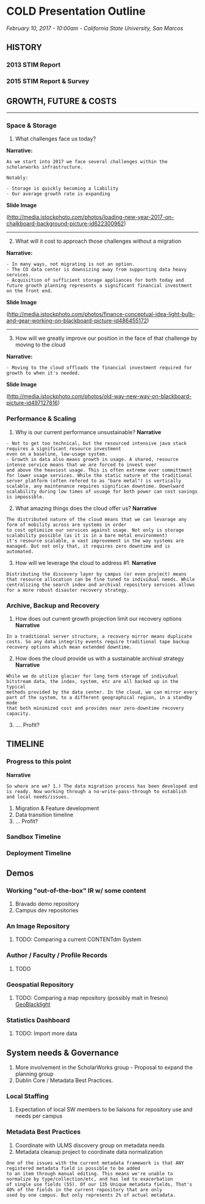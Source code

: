 # COLD Presentation Outline
*February 10, 2017 - 10:00am - California State University, San Marcos*

## HISTORY
### 2013 STIM Report
### 2015 STIM Report & Survey
## GROWTH, FUTURE & COSTS
***
### Space & Storage
1. What challenges face us today?

**Narrative:**

```
As we start into 2017 we face several challenges within the scholarworks infrastructure.

Notably: 

- Storage is quickly becoming a liability
- Our average growth rate is expanding

```

**Slide Image**

(http://media.istockphoto.com/photos/loading-new-year-2017-on-chalkboard-background-picture-id622300962)
***
2. What will it cost to approach those challenges without a migration

**Narrative:**
```
- In many ways, not migrating is not an option.
- The CO data center is downsizing away from supporting data heavy services.
- Acquisition of sufficient storage appliances for both today and future growth planning represents a significant financial investment on the front end.
```
**Slide Image**

(http://media.istockphoto.com/photos/finance-conceptual-idea-light-bulb-and-gear-working-on-blackboard-picture-id486455172)
***
3. How will we greatly improve our position in the face of that challenge by moving to the cloud

**Narrative:**

```
- Moving to the cloud offloads the financial investment required for growth to when it's needed.
```

**Slide Image**

(http://media.istockphoto.com/photos/old-way-new-way-on-blackboard-picture-id497127816)

### Performance & Scaling
1. Why is our current performance unsustainable?
**Narrative**
```
- Not to get too technical, but the resourced intensive java stack requires a significant resource investment 
even on a baseline, low-usage system.
- Growth in data also means growth in usage. A shared, resource intense service means that we are forced to invest over
and above the heaviest usage. This is often extreme over committment for lower usage services. While the static nature of the traditional
server platform (often refered to as "bare metal") is vertically scalable, any maintenance requires significan downtime. Downlward 
scalability during low times of usuage for both power can cost savings is impossible.

```
2. What amazing things does the cloud offer us?
**Narrative**
```
The distributed nature of the cloud means that we can levarage any form of mobility across are systems in order
to cost optimiize our services against usage. Not only is storage scalability possible (as it is in a bare metal environment)
it's resource scalable, a vast improvement in the way systems are managed. But not only that, it requires zero downtime and is automated.
```
3. How will we leverage the cloud to address #1.
**Narrative**
```
Distributing the discovery layer by campus (or even project) means that resource allocation can be fine tuned to individual needs. While centralizing the search index and archival repository services allows for a more robust disaster recovery strategy.
```

### Archive, Backup and Recovery
1. How does out current growth projection limit our recovery options
**Narrative**
```
In a traditional server structure, a recovery mirror means duplicate costs. So any data integrity events require traditional tape backup recovery options which mean extended downtime. 
```
2. How does the cloud provide us with a sustainable archival strategy
**Narrative**
```
While we do utilize glacier for long term storage of individual bitstream data, the index, system, etc are all backed up in the typical 
methods provided by the data center. In the cloud, we can mirror every part of the system, to a different geographical region, in a standby mode 
that both minimized cost and provides near zero-downtime recovery capacity.
```
3. .... Profit?

## TIMELINE

### Progress to this point

**Narrative**
```
So where are we? 1.) The data migration process has been developed and is ready. Now working through a no-write-pass-through to establish
and local needs/issues.
```
1. Migration & Feature development
2. Data transition timeline
3. ... Profit?

### Sandbox Timeline

### Deployment Timeline

## Demos

### Working "out-of-the-box" IR w/ some content
1. Bravado demo repository
2. Campus dev repositories

### An Image Repository
1. TODO: Comparing a current CONTENTdm System

### Author / Faculty / Profile Records
1. TODO

### Geospatial Repository
1. TODO: Comparing a map repository (possibly malt in fresno)
[GeoBlacklight](http://geoblacklight.desub2284d.us-east-1.elasticbeanstalk.com/)

### Statistics Dashboard
1. TODO: Import more data

## System needs & Governance
1. More involvement in the ScholarWorks group - Proposal to expand the planning group
2. Dublin Core / Metadata Best Practices.

### Local Staffing
1. Expectation of local SW members to be liaisons for repository use and needs per campus

### Metadata Best Practices
1. Coordinate with ULMS discovery group on metadata needs
2. Metadata cleanup project to coordinate data normalization
```
One of the issues with the current metadata framework is that ANY registered metadata field is possible to be added
to an item through manual editing. This means we're unable to normalize by type/collection/etc, and has led to exacerbation
of single use fields (55). Of our 135 Unique metadata fields, That's 40% of the fields in the current repository that are only 
used by one campus. But only represents 2% of actual metadata. 
```